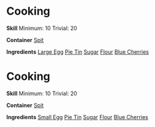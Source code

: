 <!-- TITLE: Blue Cherry Pie -->
<!-- SUBTITLE: A delicious pie made from blue cherries -->

# Cooking
**Skill**
Minimum: 10
Trivial: 20

**Container**
[Spit](spit)

**Ingredients**
[Large Egg](large-egg)
[Pie Tin](pie-tin)
[Sugar](sugar)
[Flour](flour)
[Blue Cherries](blue-cherries)

# Cooking
**Skill**
Minimum: 10
Trivial: 20

**Container**
[Spit](spit)

**Ingredients**
[Small Egg](small-egg)
[Pie Tin](pie-tin)
[Sugar](sugar)
[Flour](flour)
[Blue Cherries](blue-cherries)